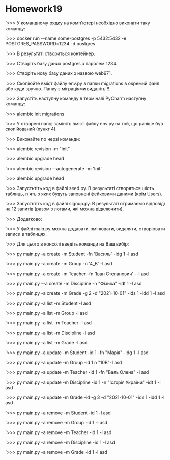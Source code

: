 # Homework19
`>>> У командному рядку на комп'ютері необхідно виконати таку команду: <br>

`>>> docker run --name some-postgres -p 5432:5432 -e POSTGRES_PASSWORD=1234 -d postgres <br>

`>>> В результаті створиться контейнер. <br>

`>>> Cтворіть базу даних postgres з паролем 1234. <br>

`>>> Створіть нову базу даних з назвою web971. <br>

`>>> Скопіюйте вміст файлу env.py з папки migrations в окремий файл або куди зручно. Папку з міграціями видаліть!!!. <br>

`>>> Запустіть наступну команду в терміналі PyCharm наступну команду: <br>

`>>>  alembic init migrations <br>

`>>> У створені папці замініть вміст файлу env.py на той, що раніше був скопійований (пункт 4). <br>

`>>> Виконайте по черзі команди: <br>

`>>> alembic revision -m "init" <br>

`>>> alembic upgrade head <br>

`>>> alembic revision --autogenerate -m 'Init' <br>

`>>> alembic upgrade head <br>

`>>> Запустьтіть код в файлі seed.py. В результаті створяться шість таблиць, п'ять з яких будуть заповнені фейковими даними (крім Users). <br>

`>>> Запустьтіть код в файлі signup.py. В результаті отримаємо відповіді на 12 запитів (разом з логами, які можна відключити). <br>



`>>> Додатково: 

`>>> У файлі main.py можна додавати, змінювати, видаляти, створювати записи в таблицях. 

`>>> Для цього в консолі введіть команди на Ваш вибір: 

`>>> py main.py -a create -m Student -fn 'Василь' -idg 1 -l asd 

`>>> py main.py -a create -m Group -n '4_В' -l asd 

`>>> py main.py -a create -m Teacher -fn 'Іван Степанович' --l asd 

`>>> py main.py --a create -m Discipline -n "Фізика" -idt 1 -l asd 

`>>> py main.py -a create -m Grade -g 2 -d "2021-10-01"  -ids 1 -idd 1 -l asd 


`>>> py main.py -a list -m Student -l asd 

`>>> py main.py -a list -m Group -l asd 

`>>> py main.py -a list -m Teacher -l asd 

`>>> py main.py -a list -m Discipline -l asd 

`>>> py main.py -a list -m Grade -l asd 


`>>> py main.py -a update -m Student -id 1 -fn "Марія" -idg 1 -l asd 

`>>> py main.py -a update -m Group -id 1 n "10В"-l asd 

`>>> py main.py -a update -m Teacher -id 1 -fn "Баль Олена" -l asd 

`>>> py main.py -a update -m Discipline -id 1 -n "Історія України" -idt 1 -l asd 

`>>> py main.py -a update -m Grade -id  -g 3 -d "2021-10-01"  -ids 1 -idd 1 -l asd 


`>>> py main.py -a remove -m Student -id 1 -l asd 

`>>> py main.py -a remove -m Group -id 1 -l asd 

`>>> py main.py -a remove -m Teacher -id 1 -l asd 

`>>> py main.py -a remove -m Discipline -id 1 -l asd 

`>>> py main.py -a remove -m Grade -id 1 -l asd 

